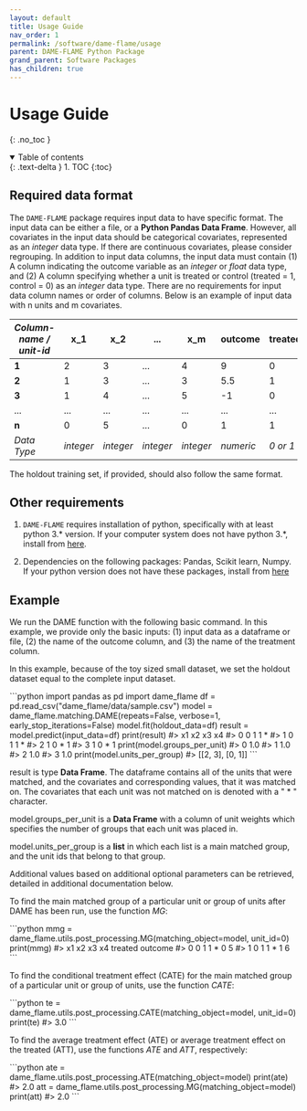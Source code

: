 ```yaml
---
layout: default
title: Usage Guide
nav_order: 1
permalink: /software/dame-flame/usage
parent: DAME-FLAME Python Package
grand_parent: Software Packages
has_children: true
---
```


# Usage Guide
{: .no_toc }

<details open markdown="block">
  <summary>
    Table of contents
  </summary>
  {: .text-delta }
1. TOC
{:toc}
</details>

## Required data format

The `DAME-FLAME` package requires input data to have specific format. The input data can be either a file, or a **Python Pandas Data Frame**. However, all covariates in the input data should be categorical covariates, represented as an *integer* data type. If there are continuous covariates, please consider regrouping. In addition to input data columns, the input data must contain (1) A column indicating the outcome variable as an *integer* or *float* data type, and (2) A column specifying whether a unit is treated or control (treated = 1, control = 0) as an *integer* data type. There are no requirements for input data column names or order of columns. Below is an example of input data with n units and m covariates.


*Column-name / unit-id*  | x_1 | x_2 |...| x_m | outcome | treated
--- | --- | --- | --- | --- | --- | --- |
**1** | 2 | 3 | ... | 4 | 9 | 0
**2** | 1 | 3 | ... | 3 | 5.5 | 1
**3** | 1 | 4 | ... | 5 | -1 | 0
... | ... | ... | ... | ... | ... | ...
**n** | 0 | 5 | ... | 0 | 1 | 1
*Data Type*| *integer* | *integer* | *integer* | *integer* |  *numeric* | *0 or 1* |

The holdout training set, if provided, should also follow the same format.


## Other requirements

1.  `DAME-FLAME` requires installation of python, specifically with at least python 3.* version. If your computer system does not have python 3.*, install from [here](https://www.python.org/downloads/).

2. Dependencies on the following packages: Pandas, Scikit learn, Numpy. If your python version does not have these packages, install from [here](https://packaging.python.org/tutorials/installing-packages/)

## Example

We run the DAME function with the following basic command. In this example, we provide only the basic inputs: (1) input data as a dataframe or file, (2) the name of the outcome column, and (3) the name of the treatment column.

In this example, because of the toy sized small dataset, we set the holdout dataset equal to the complete input dataset.

<div class="code-example" markdown="1">
```python
import pandas as pd
import dame_flame
df = pd.read_csv("dame_flame/data/sample.csv")
model = dame_flame.matching.DAME(repeats=False, verbose=1, early_stop_iterations=False)
model.fit(holdout_data=df)
result = model.predict(input_data=df)
print(result)
#>    x1   x2   x3   x4
#> 0   0   1    1    *     
#> 1   0   1    1    *     
#> 2   1   0    *    1     
#> 3   1   0    *    1     
print(model.groups_per_unit)
#> 0    1.0
#> 1    1.0
#> 2    1.0
#> 3    1.0
print(model.units_per_group)
#> [[2, 3], [0, 1]]
```
</div>

result is type **Data Frame**. The dataframe contains all of the units that were matched, and the covariates and corresponding values, that it was matched on. 
The covariates that each unit was not matched on is denoted with a " * " character.

model.groups_per_unit is a **Data Frame** with a column of unit weights which specifies the number of groups that each unit was placed in. 

model.units_per_group is a **list** in which each list is a main matched group, and the unit ids that belong to that group.

Additional values based on additional optional parameters can be retrieved, detailed in additional documentation below. 

To find the main matched group of a particular unit or group of units after DAME has been run, use the function *MG*:

<div class="code-example" markdown="1">
```python
mmg = dame_flame.utils.post_processing.MG(matching_object=model, unit_id=0)
print(mmg)
#>      x1    x2    x3    x4    treated    outcome
#> 0    0     1     1     *     0          5
#> 1    0     1     1     *     1          6
```
</div>

To find the conditional treatment effect (CATE) for the main matched group of a particular unit or group of units, use the function *CATE*:

<div class="code-example" markdown="1">
```python
te = dame_flame.utils.post_processing.CATE(matching_object=model, unit_id=0)
print(te)
#> 3.0
```
</div>

To find the average treatment effect (ATE) or average treatment effect on the treated (ATT), use the functions *ATE* and *ATT*, respectively:

<div class="code-example" markdown="1">
```python
ate = dame_flame.utils.post_processing.ATE(matching_object=model)
print(ate)
#> 2.0
att = dame_flame.utils.post_processing.MG(matching_object=model)
print(att)
#> 2.0
```
</div>